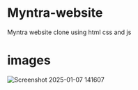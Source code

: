 # Myntra-website
Myntra website clone using html css and js
# images 
![Screenshot 2025-01-07 141607](https://github.com/user-attachments/assets/f0062965-a7fb-4440-90dd-f57fbda215b1)
